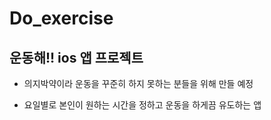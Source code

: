# Do_exercise

## 운동해!! ios 앱 프로젝트

- 의지박약이라 운동을 꾸준히 하지 못하는 분들을 위해 만들 예정

- 요일별로 본인이 원하는 시간을 정하고 운동을 하게끔 유도하는 앱

